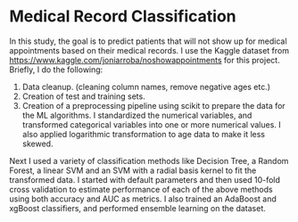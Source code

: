 # Medical Record Classification

In this study, the goal is to predict patients that will not show up for medical appointments based on their medical records. I use the Kaggle dataset from https://www.kaggle.com/joniarroba/noshowappointments for this project. Briefly, I do the following:

1. Data cleanup. (cleaning column names, remove negative ages etc.)
2. Creation of test and training sets.
3. Creation of a preprocessing pipeline using scikit to prepare the data for the ML algorithms. I standardized the numerical variables, and transformed categorical variables into one or more numerical values. I also applied logarithmic transformation to age data to make it less skewed.

Next I used a variety of classification methods like Decision Tree, a Random Forest, a linear SVM and an SVM with a radial basis kernel to fit the transformed data. I started with default parameters and then used 10-fold cross validation to estimate performance of each of the above methods using both accuracy and AUC as metrics. I also trained an AdaBoost and xgBoost classifiers, and performed ensemble learning on the dataset. 
